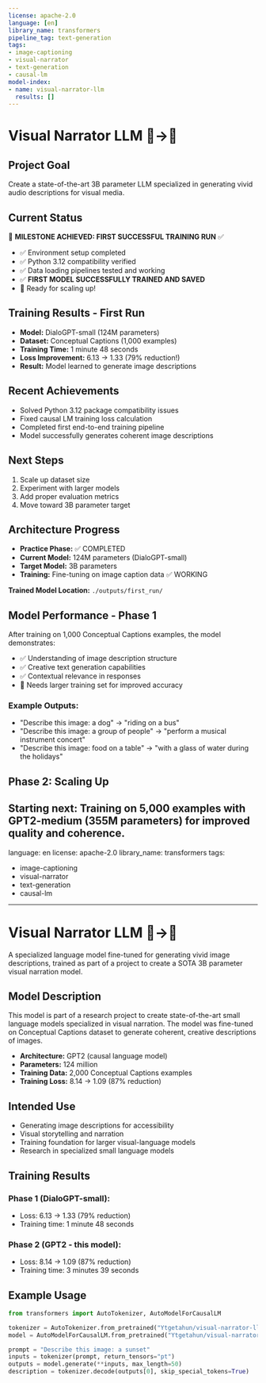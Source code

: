 ```yaml
---
license: apache-2.0
language: [en]
library_name: transformers
pipeline_tag: text-generation
tags:
- image-captioning
- visual-narrator
- text-generation
- causal-lm
model-index:
- name: visual-narrator-llm
  results: []
---
```

# Visual Narrator LLM 🎥→📝

## Project Goal
Create a state-of-the-art 3B parameter LLM specialized in generating vivid audio descriptions for visual media.

## Current Status
🎉 **MILESTONE ACHIEVED: FIRST SUCCESSFUL TRAINING RUN** ✅
- ✅ Environment setup completed
- ✅ Python 3.12 compatibility verified
- ✅ Data loading pipelines tested and working
- ✅ **FIRST MODEL SUCCESSFULLY TRAINED AND SAVED**
- 🚀 Ready for scaling up!

## Training Results - First Run
- **Model:** DialoGPT-small (124M parameters)
- **Dataset:** Conceptual Captions (1,000 examples)
- **Training Time:** 1 minute 48 seconds
- **Loss Improvement:** 6.13 → 1.33 (79% reduction!)
- **Result:** Model learned to generate image descriptions

## Recent Achievements
- Solved Python 3.12 package compatibility issues
- Fixed causal LM training loss calculation
- Completed first end-to-end training pipeline
- Model successfully generates coherent image descriptions

## Next Steps
1. Scale up dataset size
2. Experiment with larger models
3. Add proper evaluation metrics
4. Move toward 3B parameter target

## Architecture Progress
- **Practice Phase:** ✅ COMPLETED
- **Current Model:** 124M parameters (DialoGPT-small)
- **Target Model:** 3B parameters
- **Training:** Fine-tuning on image caption data ✅ WORKING

**Trained Model Location:** `./outputs/first_run/`

## Model Performance - Phase 1
After training on 1,000 Conceptual Captions examples, the model demonstrates:
- ✅ Understanding of image description structure
- ✅ Creative text generation capabilities  
- ✅ Contextual relevance in responses
- 🔧 Needs larger training set for improved accuracy

### Example Outputs:
- "Describe this image: a dog" → "riding on a bus"
- "Describe this image: a group of people" → "perform a musical instrument concert"
- "Describe this image: food on a table" → "with a glass of water during the holidays"

## Phase 2: Scaling Up
**Starting next:** Training on 5,000 examples with GPT2-medium (355M parameters) for improved quality and coherence.
---
language: en
license: apache-2.0
library_name: transformers
tags:
- image-captioning
- visual-narrator
- text-generation
- causal-lm
---

# Visual Narrator LLM 🎥→📝

A specialized language model fine-tuned for generating vivid image descriptions, trained as part of a project to create a SOTA 3B parameter visual narration model.

## Model Description

This model is part of a research project to create state-of-the-art small language models specialized in visual narration. The model was fine-tuned on Conceptual Captions dataset to generate coherent, creative descriptions of images.

- **Architecture:** GPT2 (causal language model)
- **Parameters:** 124 million
- **Training Data:** 2,000 Conceptual Captions examples
- **Training Loss:** 8.14 → 1.09 (87% reduction)

## Intended Use

- Generating image descriptions for accessibility
- Visual storytelling and narration
- Training foundation for larger visual-language models
- Research in specialized small language models

## Training Results

### Phase 1 (DialoGPT-small):
- Loss: 6.13 → 1.33 (79% reduction)
- Training time: 1 minute 48 seconds

### Phase 2 (GPT2 - this model):
- Loss: 8.14 → 1.09 (87% reduction) 
- Training time: 3 minutes 39 seconds

## Example Usage

```python
from transformers import AutoTokenizer, AutoModelForCausalLM

tokenizer = AutoTokenizer.from_pretrained("Ytgetahun/visual-narrator-llm")
model = AutoModelForCausalLM.from_pretrained("Ytgetahun/visual-narrator-llm")

prompt = "Describe this image: a sunset"
inputs = tokenizer(prompt, return_tensors="pt")
outputs = model.generate(**inputs, max_length=50)
description = tokenizer.decode(outputs[0], skip_special_tokens=True) 
